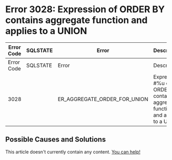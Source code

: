 
# Error 3028: Expression of ORDER BY contains aggregate function and applies to a UNION


| Error Code | SQLSTATE | Error | Description |
| --- | --- | --- | --- |
| Error Code | SQLSTATE | Error | Description |
| 3028 |  | ER_AGGREGATE_ORDER_FOR_UNION | Expression #%u of ORDER BY contains aggregate function and applies to a UNION |




## Possible Causes and Solutions


This article doesn't currently contain any content. [You can help!](/en/writing-and-editing-knowledge-base-articles/)


